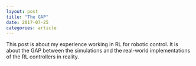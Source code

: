 ```yaml
---
layout: post
title: "The GAP"
date: 2017-07-25
categories: article
---
```


This post is about my experience working in RL for robotic control.
It is about the GAP between the simulations and the real-world implementations of the RL controllers in reality.
